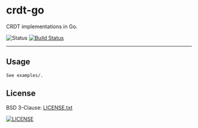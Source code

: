 # crdt-go

CRDT implementations in Go.

![Status](https://img.shields.io/badge/status-poc-green.svg)
[![Build Status](https://travis-ci.org/russmack/crdt-go.svg?branch=master)](https://travis-ci.org/russmack/crdt-go)

---

## Usage
```
See examples/.
```

## License
BSD 3-Clause: [LICENSE.txt](LICENSE.txt)

[<img alt="LICENSE" src="http://img.shields.io/pypi/l/Django.svg?style=flat-square"/>](LICENSE.txt)
